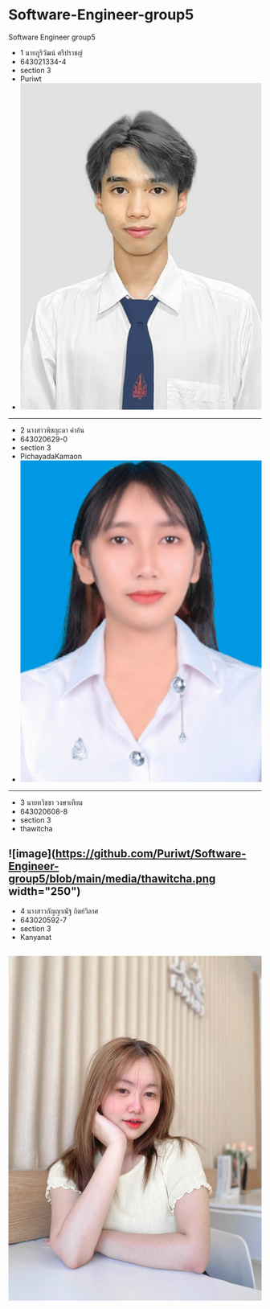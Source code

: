 # Software-Engineer-group5
Software Engineer group5


* 1 นายภูริวัฒน์ ศรีปราชญ์
* 643021334-4
* section 3
* Puriwt
* ![image](https://github.com/Puriwt/Software-Engineer-group5/blob/main/media/puriwat.jpeg)
---
* 2 นางสาวพิชญะดา คำอ้น
* 643020629-0
* section 3
* PichayadaKamaon
* ![image](https://github.com/Puriwt/Software-Engineer-group5/blob/main/media/Pichayada.PNG)

---
* 3 นายทวิชชา วงษาเทียม
* 643020608-8
* section 3
* thawitcha
  
![image](https://github.com/Puriwt/Software-Engineer-group5/blob/main/media/thawitcha.png width="250")
---
* 4 นางสาวกัญญาณัฐ  ถิตย์วิลาศ
* 643020592-7
* section 3
* Kanyanat
  
![image](https://github.com/Puriwt/Software-Engineer-group5/blob/main/media/kanyanat1.png)
---
